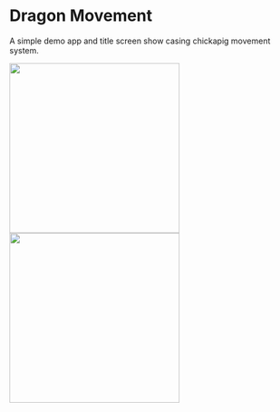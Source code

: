 # Dragon Movement

A simple demo app and title screen show casing chickapig movement system.
<p float="left">
  <img src="https://imgur.com/SKd5jty.png" width="300" />
  <img src="https://imgur.com/ZPe3UUI.png" width="300" />
</p>
